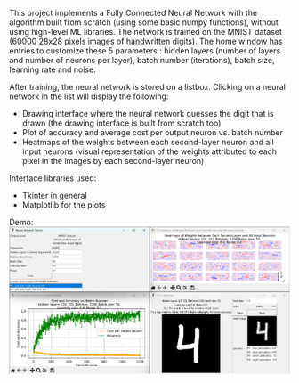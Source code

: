 This project implements a Fully Connected Neural Network with the algorithm built from scratch (using some basic numpy functions), without using high-level ML libraries. 
The network is trained on the MNIST dataset (60000 28x28 pixels images of handwritten digits).
The home window has entries to customize these 5 parameters : hidden layers (number of layers and number of neurons per layer), batch number (iterations), batch size, learning rate and noise.
  
After training, the neural network is stored on a listbox.
Clicking on a neural network in the list will display the following:
  - Drawing interface where the neural network guesses the digit that is drawn (the drawing interface is built from scratch too)
  - Plot of accuracy and average cost per output neuron vs. batch number
  - Heatmaps of the weights between each second-layer neuron and all input neurons (visual representation of the weights attributed to each pixel in the images by each second-layer neuron)

Interface libraries used:
  - Tkinter in general
  - Matplotlib for the plots

Demo:
![This is a demo of the application](https://github.com/kenyamabro/better-neural-network/blob/main/demo.png)
